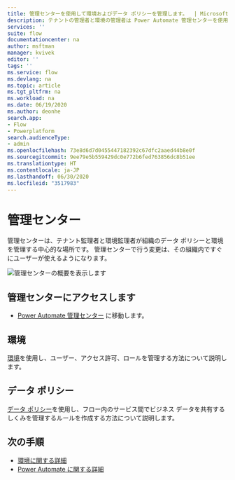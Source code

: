 ```yaml
---
title: 管理センターを使用して環境およびデータ ポリシーを管理します。  | Microsoft Docs
description: テナントの管理者と環境の管理者は Power Automate 管理センターを使用して、Power Automate 展開のデータ ポリシーと環境を管理します。
services: ''
suite: flow
documentationcenter: na
author: msftman
manager: kvivek
editor: ''
tags: ''
ms.service: flow
ms.devlang: na
ms.topic: article
ms.tgt_pltfrm: na
ms.workload: na
ms.date: 06/19/2020
ms.author: deonhe
search.app:
- Flow
- Powerplatform
search.audienceType:
- admin
ms.openlocfilehash: 73e8d6d7d0455447182392c67dfc2aaed44b8e0f
ms.sourcegitcommit: 9ee79e5b559429dc0e772b6fed763856dc8b51ee
ms.translationtype: HT
ms.contentlocale: ja-JP
ms.lasthandoff: 06/30/2020
ms.locfileid: "3517983"
---
```

# <a name="the-admin-center"></a>管理センター


管理センターは、テナント監理者と環境監理者が組織のデータ ポリシーと環境を管理する中心的な場所です。 管理センターで行う変更は、その組織内ですぐにユーザーが使えるようになります。

![管理センターの概要を表示します](./media/admin-center-introduction/overview.png)

## <a name="access-the-admin-center"></a>管理センターにアクセスします

* [Power Automate 管理センター](https://admin.flow.microsoft.com) に移動します。

## <a name="environments"></a>環境

[環境](environments-overview-admin.md)を使用し、ユーザー、アクセス許可、ロールを管理する方法について説明します。

## <a name="data-policies"></a>データ ポリシー

[データ ポリシー](https://docs.microsoft.com/power-platform/admin/prevent-data-loss)を使用し、フロー内のサービス間でビジネス データを共有するしくみを管理するルールを作成する方法について説明します。

## <a name="next-steps"></a>次の手順

* [環境に関する詳細](environments-overview-admin.md)
* [Power Automate に関する詳細](getting-started.md)

